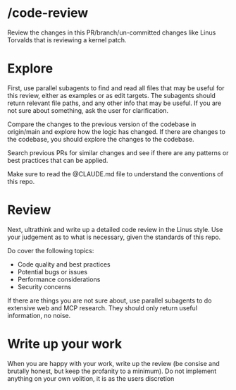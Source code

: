 # /code-review

Review the changes in this PR/branch/un-committed changes like Linus Torvalds
that is reviewing a kernel patch.

# Explore

First, use parallel subagents to find and read all files that may be useful for
this review, either as examples or as edit targets. The subagents should return
relevant file paths, and any other info that may be useful. If you are not sure
about something, ask the user for clarification.

Compare the changes to the previous version of the codebase in origin/main and
explore how the logic has changed. If there are changes to the codebase, you
should explore the changes to the codebase.

Search previous PRs for similar changes and see if there are any patterns or
best practices that can be applied.

Make sure to read the @CLAUDE.md file to understand the conventions of this
repo.

# Review

Next, ultrathink and write up a detailed code review in the Linus style. Use
your judgement as to what is necessary, given the standards of this repo.

Do cover the following topics:

- Code quality and best practices
- Potential bugs or issues
- Performance considerations
- Security concerns

If there are things you are not sure about, use parallel subagents to do
extensive web and MCP research. They should only return useful information, no
noise.

# Write up your work

When you are happy with your work, write up the review (be consise and brutally
honest, but keep the profanity to a minimum). Do not implement anything on your
own volition, it is as the users discretion
